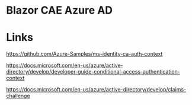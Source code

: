 # Blazor CAE Azure AD

# Links

 https://github.com/Azure-Samples/ms-identity-ca-auth-context

 https://docs.microsoft.com/en-us/azure/active-directory/develop/developer-guide-conditional-access-authentication-context

 https://docs.microsoft.com/en-us/azure/active-directory/develop/claims-challenge